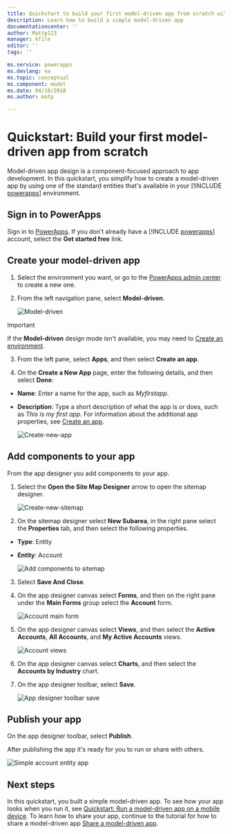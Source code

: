 ```yaml
---
title: Quickstart to build your first model-driven app from scratch with PowerApps | Microsoft Docs
description: Learn how to build a simple model-driven app
documentationcenter: ''
author: Mattp123
manager: kfile
editor: ''
tags: ''

ms.service: powerapps
ms.devlang: na
ms.topic: conceptual
ms.component: model
ms.date: 04/18/2018
ms.author: matp

---
```


# Quickstart: Build your first model-driven app from scratch
Model-driven app design is a component-focused approach to app development. In this quickstart, you simplify how to create a model-driven app by using one of the standard entities that's available in your [!INCLUDE [powerapps](../../includes/powerapps.md)] environment. 

## Sign in to PowerApps
Sign in to [PowerApps](https://web.powerapps.com/). If you don’t already have a [!INCLUDE [powerapps](../../includes/powerapps.md)] account, select the **Get started free** link. 

## Create your model-driven app

1.	Select the environment you want, or go to the [PowerApps admin center](https://admin.powerapps.com/) to create a new one.
2.	From the left navigation pane, select **Model-driven**. 

    ![Model-driven](media/build-first-model-driven-app/choose-design-mode.png)

  > [!IMPORTANT]
  > If the **Model-driven** design mode isn't available, you may need to [Create an environment](https://docs.microsoft.com/powerapps/administrator/create-environment).   

3. From the left pane, select **Apps**, and then select **Create an app**.

4.	On the **Create a New App** page, enter the following details, and then select **Done**: 
  - **Name**: Enter a name for the app, such as *Myfirstapp*. 
  - **Description**: Type a short description of what the app is or does, such as *This is my first app*.
For information about the additional app properties, see [Create an app](https://docs.microsoft.com/dynamics365/customer-engagement/customize/create-edit-app#create-an-app).
 
    ![Create-new-app](media/build-first-model-driven-app/create-new-app.png)

## Add components to your app
From the app designer you add components to your app.
1.	Select the **Open the Site Map Designer** arrow to open the sitemap designer. 

    ![Create-new-sitemap](media/build-first-model-driven-app/new-sitemap.png)

2.	On the sitemap designer select **New Subarea**, in the right pane select the **Properties** tab, and then select the following properties.
  - **Type**: Entity
  - **Entity**: Account

    ![Add components to sitemap](media/build-first-model-driven-app/sitemap.png)

3.	Select **Save And Close**.
4.	On the app designer canvas select **Forms**, and then on the right pane under the **Main Forms** group select the **Account** form.

    ![Account main form](media/build-first-model-driven-app/main-form.png)

5.	On the app designer canvas select **Views**, and then select the **Active Accounts**, **All Accounts**, and **My Active Accounts** views.

    ![Account views](media/build-first-model-driven-app/views.png)

6. On the app designer canvas select **Charts**, and then select the **Accounts by Industry** chart.
7. On the app designer toolbar, select **Save**.

    ![App designer toolbar save](media/build-first-model-driven-app/app-designer-toolbar.png)
 
<!-- ##  Validate your app
This step checks for component dependencies that are required for the app to work, but haven't yet been added to the app. 

1. On the app designer canvas, select the component that indicates a dependency, such as the **Forms** component. Then, on the right-pane select the **Required** tab, expand **Entity Dependencies** and then select all required dependencies. 

    ![Add dependencies](media/build-first-model-driven-app/resolve-dependencies.png)

2. Select **Add Dependencies**.
3. On the app designer toolbar, select **Save**.  -->

## Publish your app
On the app designer toolbar, select **Publish**.

After publishing the app it's ready for you to run or share with others.

![Simple account entity app](media/build-first-model-driven-app/accounts-quickstart-app.png)

## Next steps
In this quickstart, you built a simple model-driven app. To see how your app looks when you run it, see [Quickstart: Run a model-driven app on a mobile device](../../user/run-app-client-model-driven.md).
To learn how to share your app, continue to the tutorial for how to share a model-driven app [Share a model-driven app](share-model-driven-app.md).
